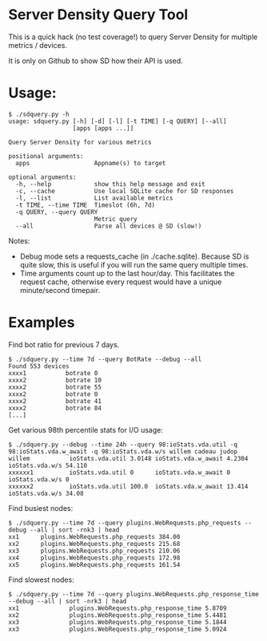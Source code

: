 # Server Density Query Tool

This is a quick hack (no test coverage!) to query Server Density for multiple metrics / devices. 

It is only on Github to show SD how their API is used. 

# Usage:

```
$ ./sdquery.py -h
usage: sdquery.py [-h] [-d] [-l] [-t TIME] [-q QUERY] [--all]
                  [apps [apps ...]]

Query Server Density for various metrics

positional arguments:
  apps                  Appname(s) to target

optional arguments:
  -h, --help            show this help message and exit
  -c, --cache           Use local SQLite cache for SD responses
  -l, --list            List available metrics
  -t TIME, --time TIME  Timeslot (6h, 7d)
  -q QUERY, --query QUERY
                        Metric query
  --all                 Parse all devices @ SD (slow!)
```

Notes:

- Debug mode sets a requests_cache (in ./cache.sqlite). Because SD is quite slow, this is useful if you will run the same query multiple times.
- Time arguments count up to the last hour/day. This facilitates the request cache, otherwise every request would have a unique minute/second timepair.


# Examples

Find bot ratio for previous 7 days.

```
$ ./sdquery.py --time 7d --query BotRate --debug --all
Found 553 devices 
xxxx1           botrate 0     
xxxx2           botrate 10    
xxxx2           botrate 55    
xxxx2           botrate 0     
xxxx2           botrate 41    
xxxx2           botrate 84   
[...]
```

Get various 98th percentile stats for I/O usage:
```
$ ./sdquery.py --debug --time 24h --query 98:ioStats.vda.util -q 98:ioStats.vda.w_await -q 98:ioStats.vda.w/s willem cadeau judop
willem           ioStats.vda.util 3.0148 ioStats.vda.w_await 4.2304 ioStats.vda.w/s 54.110
xxxxxx1          ioStats.vda.util 0      ioStats.vda.w_await 0      ioStats.vda.w/s 0     
xxxxxx2          ioStats.vda.util 100.0  ioStats.vda.w_await 13.414 ioStats.vda.w/s 34.08 
```

Find busiest nodes:
```
$ ./sdquery.py --time 7d --query plugins.WebRequests.php_requests --debug --all | sort -rnk3 | head
xx1      plugins.WebRequests.php_requests 384.00
xx2      plugins.WebRequests.php_requests 215.68
xx3      plugins.WebRequests.php_requests 210.06
xx4      plugins.WebRequests.php_requests 172.98
xx5      plugins.WebRequests.php_requests 161.54
```

Find slowest nodes:
```
$ ./sdquery.py --time 7d --query plugins.WebRequests.php_response_time --debug --all | sort -nrk3 | head
xx1              plugins.WebRequests.php_response_time 5.8709
xx2              plugins.WebRequests.php_response_time 5.4481
xx3              plugins.WebRequests.php_response_time 5.1844
xx3              plugins.WebRequests.php_response_time 5.0924
```
